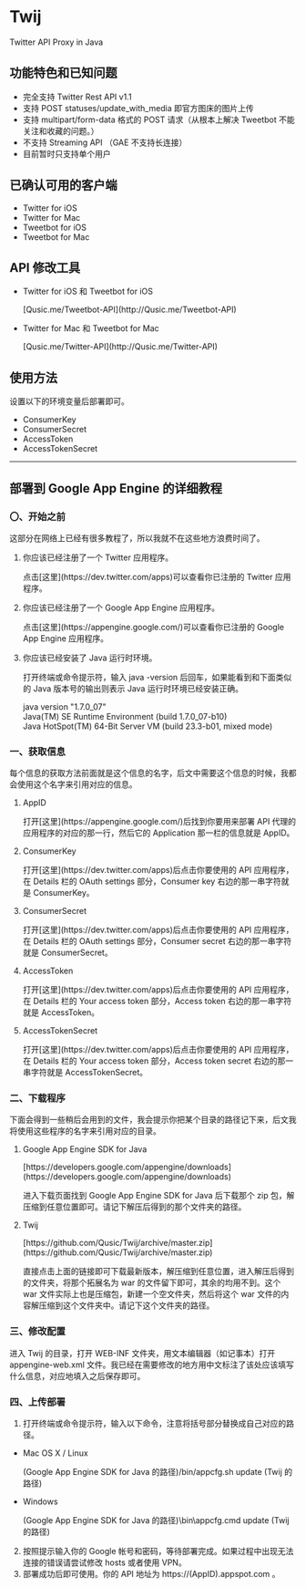 Twij
====
Twitter API Proxy in Java

功能特色和已知问题
----

- 完全支持 Twitter Rest API v1.1
- 支持 POST statuses/update_with_media 即官方图床的图片上传
- 支持 multipart/form-data 格式的 POST 请求（从根本上解决 Tweetbot 不能关注和收藏的问题。）
- 不支持 Streaming API （GAE 不支持长连接）
- 目前暂时只支持单个用户

已确认可用的客户端
----

- Twitter for iOS
- Twitter for Mac
- Tweetbot for iOS
- Tweetbot for Mac

API 修改工具
----
 - Twitter for iOS 和 Tweetbot for iOS
   <p>[Qusic.me/Tweetbot-API](http://Qusic.me/Tweetbot-API)</p>
 - Twitter for Mac 和 Tweetbot for Mac
   <p>[Qusic.me/Twitter-API](http://Qusic.me/Twitter-API)</p>

使用方法
----

设置以下的环境变量后部署即可。

- ConsumerKey
- ConsumerSecret
- AccessToken
- AccessTokenSecret

--------

部署到 Google App Engine 的详细教程
----

### 〇、开始之前

这部分在网络上已经有很多教程了，所以我就不在这些地方浪费时间了。

1. 你应该已经注册了一个 Twitter 应用程序。
   <p>点击[这里](https://dev.twitter.com/apps)可以查看你已注册的 Twitter 应用程序。</p>
2. 你应该已经注册了一个 Google App Engine 应用程序。
   <p>点击[这里](https://appengine.google.com/)可以查看你已注册的 Google App Engine 应用程序。</p>
3. 你应该已经安装了 Java 运行时环境。
   <p>打开终端或命令提示符，输入 java -version 后回车，如果能看到和下面类似的 Java 版本号的输出则表示 Java 运行时环境已经安装正确。</p>
   <p>java version "1.7.0_07"<br />Java(TM) SE Runtime Environment (build 1.7.0_07-b10)<br />Java HotSpot(TM) 64-Bit Server VM (build 23.3-b01, mixed mode)</p>

### 一、获取信息

每个信息的获取方法前面就是这个信息的名字，后文中需要这个信息的时候，我都会使用这个名字来引用对应的信息。

1. AppID
   <p>打开[这里](https://appengine.google.com/)后找到你要用来部署 API 代理的应用程序的对应的那一行，然后它的 Application 那一栏的信息就是 AppID。</p>
2. ConsumerKey
   <p>打开[这里](https://dev.twitter.com/apps)后点击你要使用的 API 应用程序，在 Details 栏的 OAuth settings 部分，Consumer key 右边的那一串字符就是 ConsumerKey。</p>
3. ConsumerSecret
   <p>打开[这里](https://dev.twitter.com/apps)后点击你要使用的 API 应用程序，在 Details 栏的 OAuth settings 部分，Consumer secret 右边的那一串字符就是 ConsumerSecret。</p>
4. AccessToken
   <p>打开[这里](https://dev.twitter.com/apps)后点击你要使用的 API 应用程序，在 Details 栏的 Your access token 部分，Access token 右边的那一串字符就是 AccessToken。</p>
5. AccessTokenSecret
   <p>打开[这里](https://dev.twitter.com/apps)后点击你要使用的 API 应用程序，在 Details 栏的 Your access token 部分，Access token secret 右边的那一串字符就是 AccessTokenSecret。</p>

### 二、下载程序

下面会得到一些稍后会用到的文件，我会提示你把某个目录的路径记下来，后文我将使用这些程序的名字来引用对应的目录。

1. Google App Engine SDK for Java
   <p>[https://developers.google.com/appengine/downloads](https://developers.google.com/appengine/downloads)</p>
   <p>进入下载页面找到 Google App Engine SDK for Java 后下载那个 zip 包，解压缩到任意位置即可。请记下解压后得到的那个文件夹的路径。</p>
2. Twij
   <p>[https://github.com/Qusic/Twij/archive/master.zip](https://github.com/Qusic/Twij/archive/master.zip)</p>
   <p>直接点击上面的链接即可下载最新版本，解压缩到任意位置，进入解压后得到的文件夹，将那个拓展名为 war 的文件留下即可，其余的均用不到。这个 war 文件实际上也是压缩包，新建一个空文件夹，然后将这个 war 文件的内容解压缩到这个文件夹中。请记下这个文件夹的路径。</p>

### 三、修改配置

进入 Twij 的目录，打开 WEB-INF 文件夹，用文本编辑器（如记事本）打开 appengine-web.xml 文件。我已经在需要修改的地方用中文标注了该处应该填写什么信息，对应地填入之后保存即可。

### 四、上传部署

1. 打开终端或命令提示符，输入以下命令，注意将括号部分替换成自己对应的路径。
 - Mac OS X / Linux
   <p>(Google App Engine SDK for Java 的路径)/bin/appcfg.sh update (Twij 的路径)</p>
 - Windows
   <p>(Google App Engine SDK for Java 的路径)\bin\appcfg.cmd update (Twij 的路径)</p>
2. 按照提示输入你的 Google 帐号和密码，等待部署完成。如果过程中出现无法连接的错误请尝试修改 hosts 或者使用 VPN。
3. 部署成功后即可使用。你的 API 地址为 https://(AppID).appspot.com 。
